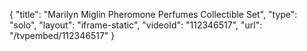{
    "title": "Marilyn Miglin Pheromone Perfumes Collectible Set",
    "type": "solo",
    "layout": "iframe-static",
    "videoId": "112346517",
    "url": "\/tvpembed\/112346517"
}